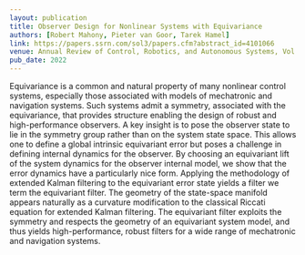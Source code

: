 ```yaml
---
layout: publication
title: Observer Design for Nonlinear Systems with Equivariance
authors: [Robert Mahony, Pieter van Goor, Tarek Hamel]
link: https://papers.ssrn.com/sol3/papers.cfm?abstract_id=4101066
venue: Annual Review of Control, Robotics, and Autonomous Systems, Vol. 5
pub_date: 2022
---
```


Equivariance is a common and natural property of many nonlinear control systems, especially those associated with models of mechatronic and navigation systems. Such systems admit a symmetry, associated with the equivariance, that provides structure enabling the design of robust and high-performance observers. A key insight is to pose the observer state to lie in the symmetry group rather than on the system state space. This allows one to define a global intrinsic equivariant error but poses a challenge in defining internal dynamics for the observer. By choosing an equivariant lift of the system dynamics for the observer internal model, we show that the error dynamics have a particularly nice form. Applying the methodology of extended Kalman filtering to the equivariant error state yields a filter we term the equivariant filter. The geometry of the state-space manifold appears naturally as a curvature modification to the classical Riccati equation for extended Kalman filtering. The equivariant filter exploits the symmetry and respects the geometry of an equivariant system model, and thus yields high-performance, robust filters for a wide range of mechatronic and navigation systems. 
